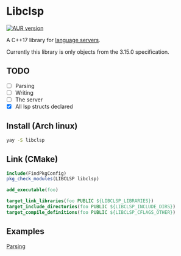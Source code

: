 # Libclsp

[![AUR version](https://img.shields.io/aur/version/libclsp?style=flat-square)](https://aur.archlinux.org/packages/libclsp/)

A C++17 library for
[language servers](https://microsoft.github.io/language-server-protocol/).

Currently this library is only objects from the 3.15.0 specification.

## TODO
* [ ] Parsing
* [ ] Writing
* [ ] The server
* [x] All lsp structs declared

## Install (Arch linux)

``` bash
yay -S libclsp
```

## Link (CMake)

``` cmake
include(FindPkgConfig)
pkg_check_modules(LIBCLSP libclsp)

add_executable(foo)

target_link_libraries(foo PUBLIC ${LIBCLSP_LIBRARIES})
target_include_directories(foo PUBLIC ${LIBCLSP_INCLUDE_DIRS})
target_compile_definitions(foo PUBLIC ${LIBCLSP_CFLAGS_OTHER})
```

## Examples

[Parsing](examples/parsing)
